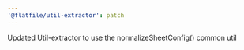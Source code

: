 ```yaml
---
'@flatfile/util-extractor': patch
---
```


Updated Util-extractor to use the normalizeSheetConfig() common util
